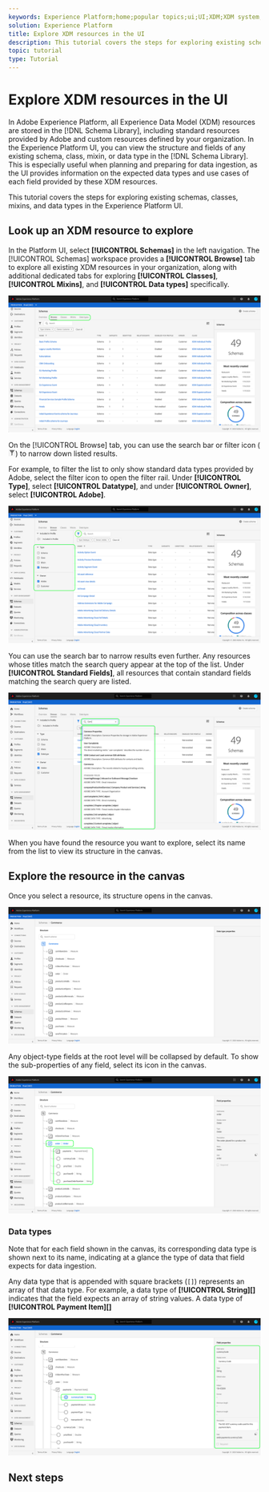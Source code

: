 ```yaml
---
keywords: Experience Platform;home;popular topics;ui;UI;XDM;XDM system;;experience data model;Experience data model;Experience Data Model;data model;Data Model;schema editor;Schema Editor;schema;Schema;schemas;Schemas;create;relationship;Relationship;reference;Reference;
solution: Experience Platform
title: Explore XDM resources in the UI
description: This tutorial covers the steps for exploring existing schemas, classes, mixins, and data types in the Experience Platform UI.
topic: tutorial
type: Tutorial
---
```


# Explore XDM resources in the UI

In Adobe Experience Platform, all Experience Data Model (XDM) resources are stored in the [!DNL Schema Library], including standard resources provided by Adobe and custom resources defined by your organization. In the Experience Platform UI, you can view the structure and fields of any existing schema, class, mixin, or data type in the [!DNL Schema Library]. This is especially useful when planning and preparing for data ingestion, as the UI provides information on the expected data types and use cases of each field provided by these XDM resources.

This tutorial covers the steps for exploring existing schemas, classes, mixins, and data types in the Experience Platform UI.

## Look up an XDM resource to explore

In the Platform UI, select **[!UICONTROL Schemas]** in the left navigation. The [!UICONTROL Schemas] workspace provides a **[!UICONTROL Browse]** tab to explore all existing XDM resources in your organization, along with additional dedicated tabs for exploring **[!UICONTROL Classes]**, **[!UICONTROL Mixins]**, and **[!UICONTROL Data types]** specifically.

![](../images/tutorials/explore/tabs.png)

On the [!UICONTROL Browse] tab, you can use the search bar or filter icon (![](../images/tutorials/explore/icon.png)) to narrow down listed results.

For example, to filter the list to only show standard data types provided by Adobe, select the filter icon to open the filter rail. Under **[!UICONTROL Type]**, select **[!UICONTROL Datatype]**, and under **[!UICONTROL Owner]**, select **[!UICONTROL Adobe]**. 

![](../images/tutorials/explore/filter.png)

You can use the search bar to narrow results even further. Any resources whose titles match the search query appear at the top of the list. Under **[!UICONTROL Standard Fields]**, all resources that contain standard fields matching the search query are listed.

![](../images/tutorials/explore/search.png)

When you have found the resource you want to explore, select its name from the list to view its structure in the canvas.

## Explore the resource in the canvas

Once you select a resource, its structure opens in the canvas.

![](../images/tutorials/explore/canvas.png)

Any object-type fields at the root level will be collapsed by default. To show the sub-properties of any field, select its icon in the canvas.

![](../images/tutorials/explore/field-expand.png)

### Data types

Note that for each field shown in the canvas, its corresponding data type is shown next to its name, indicating at a glance the type of data that field expects for data ingestion.

Any data type that is appended with square brackets (`[]`) represents an array of that data type. For example, a data type of **[!UICONTROL String]\[]** indicates that the field expects an array of string values. A data type of **[!UICONTROL Payment Item]\[]**

![](../images/tutorials/explore/field-properties.png)


## Next steps